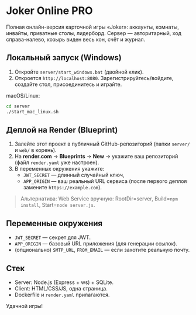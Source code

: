 # Joker Online PRO

Полная онлайн-версия карточной игры «Joker»: аккаунты, комнаты, инвайты, приватные столы, лидерборд. Сервер — авторитарный, ход справа-налево, козырь виден весь кон, счёт и журнал.

## Локальный запуск (Windows)
1. Откройте `server/start_windows.bat` (двойной клик).
2. Откроется `http://localhost:8080`. Зарегистрируйтесь/войдите, создайте стол, присоединитесь и играйте.

macOS/Linux:
```bash
cd server
./start_mac_linux.sh
```

## Деплой на Render (Blueprint)
1. Залейте этот проект в публичный GitHub-репозиторий (папки `server/` и `web/` в корень).
2. На **render.com** → **Blueprints** → **New** → укажите ваш репозиторий (файл `render.yaml` уже настроен).
3. В переменных окружения укажите:
   - `JWT_SECRET` — длинный случайный ключ,
   - `APP_ORIGIN` — ваш реальный URL сервиса (после первого деплоя замените `https://example.com`).

> Альтернатива: Web Service вручную: RootDir=server, Build=`npm install`, Start=`node server.js`.

## Переменные окружения
- `JWT_SECRET` — секрет для JWT.
- `APP_ORIGIN` — базовый URL приложения (для генерации ссылок).
- (опционально) `SMTP_URL`, `FROM_EMAIL` — если захотите реальную почту.

## Стек
- Server: Node.js (Express + ws) + SQLite.
- Client: HTML/CSS/JS, одна страница.
- Dockerfile и `render.yaml` прилагаются.

Удачной игры!
